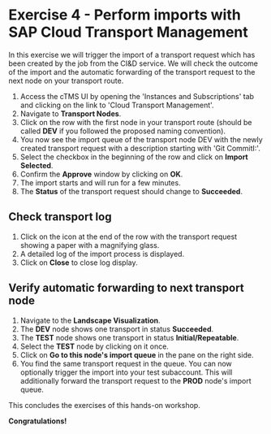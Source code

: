 # Exercise 4 - Perform imports with SAP Cloud Transport Management

In this exercise we will trigger the import of a transport request which has been created by the job from the CI&D service. We will check the outcome of the import and the automatic forwarding of the transport request to the next node on your transport route.

1. Access the cTMS UI by opening the 'Instances and Subscriptions' tab and clicking on the link to 'Cloud Transport Management'.
2. Navigate to **Transport Nodes**.
3. Click on the row with the first node in your transport route (should be called **DEV** if you followed the proposed naming convention).
4. You now see the import queue of the transport node DEV with the newly created transport request with a description starting with 'Git CommitI:'.
5. Select the checkbox in the beginning of the row and click on **Import Selected**.
6. Confirm the **Approve** window by clicking on **OK**.
7. The import starts and will run for a few minutes.
8. The **Status** of the transport request should change to **Succeeded**.

## Check transport log
1. Click on the icon at the end of the row with the transport request showing a paper with a magnifying glass.
2. A detailed log of the import process is displayed.
3. Click on **Close** to close log display.

## Verify automatic forwarding to next transport node
1. Navigate to the **Landscape Visualization**.
2. The **DEV** node shows one transport in status **Succeeded**.
3. The **TEST** node shows one transport in status **Initial/Repeatable**.
4. Select the **TEST** node by clicking on it once.
5. Click on **Go to this node's import queue** in the pane on the right side.
6. You find the same transport request in the queue. You can now optionally trigger the import into your test subaccount. This will additionally forward the transport request to the **PROD** node's import queue.

This concludes the exercises of this hands-on workshop.

**Congratulations!**
